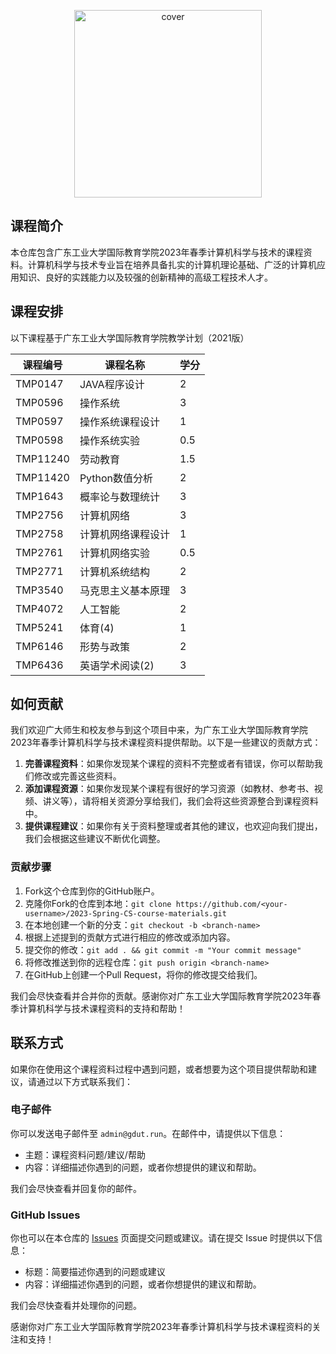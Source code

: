 <p align="center">
  <img src="https://user-images.githubusercontent.com/117586514/231061497-5a617830-19e3-477e-813b-dbddfa0c80e7.png" alt="cover" width="300" style="vertical-align:middle"/>
</p>

## 课程简介

本仓库包含广东工业大学国际教育学院2023年春季计算机科学与技术的课程资料。计算机科学与技术专业旨在培养具备扎实的计算机理论基础、广泛的计算机应用知识、良好的实践能力以及较强的创新精神的高级工程技术人才。

## 课程安排

以下课程基于广东工业大学国际教育学院教学计划（2021版）

| 课程编号 | 课程名称           | 学分 |
| -------- | ------------------ | ---- |
| TMP0147  | JAVA程序设计       | 2    |
| TMP0596  | 操作系统           | 3    |
| TMP0597  | 操作系统课程设计   | 1    |
| TMP0598  | 操作系统实验       | 0.5  |
| TMP11240 | 劳动教育           | 1.5  |
| TMP11420 | Python数值分析     | 2    |
| TMP1643  | 概率论与数理统计   | 3    |
| TMP2756  | 计算机网络         | 3    |
| TMP2758  | 计算机网络课程设计 | 1    |
| TMP2761  | 计算机网络实验     | 0.5  |
| TMP2771  | 计算机系统结构     | 2    |
| TMP3540  | 马克思主义基本原理 | 3    |
| TMP4072  | 人工智能           | 2    |
| TMP5241  | 体育(4)            | 1    |
| TMP6146  | 形势与政策         | 2    |
| TMP6436  | 英语学术阅读(2)    | 3    |

## 如何贡献

我们欢迎广大师生和校友参与到这个项目中来，为广东工业大学国际教育学院2023年春季计算机科学与技术课程资料提供帮助。以下是一些建议的贡献方式：

1. **完善课程资料**：如果你发现某个课程的资料不完整或者有错误，你可以帮助我们修改或完善这些资料。
2. **添加课程资源**：如果你发现某个课程有很好的学习资源（如教材、参考书、视频、讲义等），请将相关资源分享给我们，我们会将这些资源整合到课程资料中。
3. **提供课程建议**：如果你有关于资料整理或者其他的建议，也欢迎向我们提出，我们会根据这些建议不断优化调整。

### 贡献步骤

1. Fork这个仓库到你的GitHub账户。
2. 克隆你Fork的仓库到本地：`git clone https://github.com/<your-username>/2023-Spring-CS-course-materials.git`
3. 在本地创建一个新的分支：`git checkout -b <branch-name>`
4. 根据上述提到的贡献方式进行相应的修改或添加内容。
5. 提交你的修改：`git add . && git commit -m "Your commit message"`
6. 将修改推送到你的远程仓库：`git push origin <branch-name>`
7. 在GitHub上创建一个Pull Request，将你的修改提交给我们。

我们会尽快查看并合并你的贡献。感谢你对广东工业大学国际教育学院2023年春季计算机科学与技术课程资料的支持和帮助！

## 联系方式

如果你在使用这个课程资料过程中遇到问题，或者想要为这个项目提供帮助和建议，请通过以下方式联系我们：

### 电子邮件

你可以发送电子邮件至 `admin@gdut.run`。在邮件中，请提供以下信息：

- 主题：课程资料问题/建议/帮助
- 内容：详细描述你遇到的问题，或者你想提供的建议和帮助。

我们会尽快查看并回复你的邮件。

### GitHub Issues

你也可以在本仓库的 [Issues](https://github.com/GDUTSIE/2023-Spring-CS-course-materials/issues) 页面提交问题或建议。请在提交 Issue 时提供以下信息：

- 标题：简要描述你遇到的问题或建议
- 内容：详细描述你遇到的问题，或者你想提供的建议和帮助。

我们会尽快查看并处理你的问题。

感谢你对广东工业大学国际教育学院2023年春季计算机科学与技术课程资料的关注和支持！
